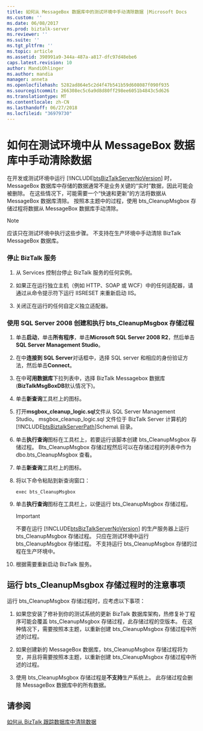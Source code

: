```yaml
---
title: 如何从 MessageBox 数据库中的测试环境中手动清除数据 |Microsoft Docs
ms.custom: ''
ms.date: 06/08/2017
ms.prod: biztalk-server
ms.reviewer: ''
ms.suite: ''
ms.tgt_pltfrm: ''
ms.topic: article
ms.assetid: 398991a9-344a-487a-a817-dfc97d48ebe6
caps.latest.revision: 10
author: MandiOhlinger
ms.author: mandia
manager: anneta
ms.openlocfilehash: 5282ad864e5c2d4f47b541b59d608087f090f935
ms.sourcegitcommit: 266308ec5c6a9d8d80ff298ee6051b4843c5d626
ms.translationtype: MT
ms.contentlocale: zh-CN
ms.lasthandoff: 06/27/2018
ms.locfileid: "36979730"
---
```

# <a name="how-to-manually-purge-data-from-the-messagebox-database-in-a-test-environment"></a>如何在测试环境中从 MessageBox 数据库中手动清除数据
在开发或测试环境中运行 [!INCLUDE[btsBizTalkServerNoVersion](../includes/btsbiztalkservernoversion-md.md)] 时，MessageBox 数据库中存储的数据通常不是业务关键的“实时”数据，因此可能会被删除。 在这些情况下，可能需要一个“快速和更新”的方法将数据从 MessageBox 数据库清除。 按照本主题中的过程，使用 bts_CleanupMsgbox 存储过程将数据从 MessageBox 数据库手动清除。  
  
> [!NOTE]
>  应该只在测试环境中执行这些步骤。 不支持在生产环境中手动清除 BizTalk MessageBox 数据库。  
  
### <a name="to-stop-biztalk-services"></a>停止 BizTalk 服务  
  
1.  从 Services 控制台停止 BizTalk 服务的任何实例。  
  
2.  如果正在运行独立主机（例如 HTTP、SOAP 或 WCF）中的任何适配器，请通过从命令提示符下运行 IISRESET 来重新启动 IIS。  
  
3.  关闭正在运行的任何自定义独立适配器。  
  
### <a name="to-create-and-execute-the-btscleanupmsgbox-stored-procedure-using-sql-server-2008"></a>使用 SQL Server 2008 创建和执行 bts_CleanupMsgbox 存储过程  
  
1. 单击**启动**，单击**所有程序**，单击**Microsoft SQL Server 2008 R2**，然后单击**SQL Server Management Studio**。  
  
2. 在中**连接到 SQL Server**对话框中，选择 SQL server 和相应的身份验证方法，然后单击**Connect**。  
  
3. 在中**可用数据库**下拉列表中，选择 BizTalk Messagebox 数据库 (**BizTalkMsgBoxDB**默认情况下)。  
  
4. 单击**新查询**工具栏上的图标。  
  
5. 打开**msgbox_cleanup_logic.sql**文件从 SQL Server Management Studio。 msgbox_cleanup_logic.sql 文件位于 BizTalk Server 计算机的 [!INCLUDE[btsBiztalkServerPath](../includes/btsbiztalkserverpath-md.md)]Schema\ 目录。  
  
6. 单击**执行查询**图标在工具栏上，若要运行该脚本创建 bts_CleanupMsgbox 存储过程。 Bts_CleanupMsgbox 存储过程然后可以在存储过程的列表中作为 dbo.bts_CleanupMsgbox 查看。  
  
7. 单击**新查询**工具栏上的图标。  
  
8. 将以下命令粘贴到新查询窗口：  
  
   ```  
   exec bts_CleanupMsgbox  
   ```  
  
9. 单击**执行查询**图标在工具栏上，以便运行 bts_CleanupMsgbox 存储过程。  
  
   > [!IMPORTANT]
   >  不要在运行 [!INCLUDE[btsBizTalkServerNoVersion](../includes/btsbiztalkservernoversion-md.md)] 的生产服务器上运行 bts_CleanupMsgbox 存储过程。 只应在测试环境中运行 bts_CleanupMsgbox 存储过程。 不支持运行 bts_CleanupMsgbox 存储的过程在生产环境中。  
  
10. 根据需要重新启动 BizTalk 服务。  
  
## <a name="considerations-when-running-the-btscleanupmsgbox-stored-procedure"></a>运行 bts_CleanupMsgbox 存储过程时的注意事项  
 运行 bts_CleanupMsgbox 存储过程时，应考虑以下事项：  
  
1.  如果您安装了修补到你的测试系统的更新 BizTalk 数据库架构，热修复补丁程序可能会覆盖 bts_CleanupMsgbox 存储过程，此存储过程的空版本。 在这种情况下，需要按照本主题，以重新创建 bts_CleanupMsgbox 存储过程中所述的过程。  
  
2.  如果创建新的 MessageBox 数据库，bts_CleanupMsgbox 存储过程将为空，并且将需要按照本主题，以重新创建 bts_CleanupMsgbox 存储过程中所述的过程。  
  
3.  使用 bts_CleanupMsgbox 存储过程是**不支持**生产系统上。 此存储过程会删除 MessageBox 数据库中的所有数据。  
  
## <a name="see-also"></a>请参阅  
 [如何从 BizTalk 跟踪数据库中清除数据](../core/how-to-purge-data-from-the-biztalk-tracking-database.md)